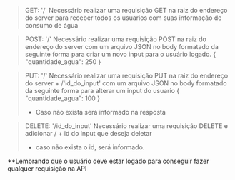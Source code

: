 >GET:
>'/' Necessário realizar uma requisição GET na raiz do endereço do server para receber todos os usuarios com suas informação de consumo de água


>POST:
>'/' Necessário realizar uma requisição POST na raiz do endereço do server com um arquivo JSON no body formatado da seguinte forma para criar um novo input para o usuário logado.
>{
>    "quantidade_agua": 250
>}



>PUT:
>'/' Necessário realizar uma requisição PUT na raiz do endereço do server + /'id_do_input' com um arquivo JSON no body formatado da seguinte forma para alterar um input do usuario
>{
    "quantidade_agua": 100
}
>* Caso não exista será informado na resposta


>DELETE:
>'/id_do_input' Necessário realizar uma requisição DELETE e adicionar / + id do input que deseja deletar
>* caso não exista o id, será informado.


**Lembrando que o usuário deve estar logado para conseguir fazer qualquer requisição na API
